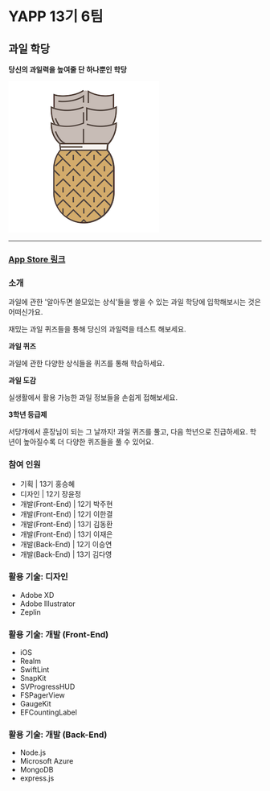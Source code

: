 # YAPP 13기 6팀

## 과일 학당

**당신의 과일력을 높여줄 단 하나뿐인 학당**

![로고](./images/appIcon.png)

---

### [App Store 링크](https://itunes.apple.com/kr/app/%EA%B3%BC%EC%9D%BC-%ED%95%99%EB%8B%B9/id1442496247?mt=8)

### 소개

과일에 관한 '알아두면 쓸모있는 상식'들을 쌓을 수 있는 과일 학당에 입학해보시는 것은 어떠신가요.

재밌는 과일 퀴즈들을 통해 당신의 과일력을 테스트 해보세요.

**과일 퀴즈**

과일에 관한 다양한 상식들을 퀴즈를 통해 학습하세요.

**과일 도감**

실생활에서 활용 가능한 과일 정보들을 손쉽게 접해보세요.

**3학년 등급제**

서당개에서 훈장님이 되는 그 날까지! 과일 퀴즈를 풀고, 다음 학년으로 진급하세요. 학년이 높아질수록 더 다양한 퀴즈들을 풀 수 있어요.

### 참여 인원

- 기획 | 13기 홍승혜
- 디자인 | 12기 장윤정
- 개발(Front-End) | 12기 박주현
- 개발(Front-End) | 12기 이한결
- 개발(Front-End) | 13기 김동환
- 개발(Front-End) | 13기 이재은
- 개발(Back-End) | 12기 이승연
- 개발(Back-End) | 13기 김다영

### 활용 기술: 디자인

- Adobe XD
- Adobe Illustrator
- Zeplin

### 활용 기술: 개발 (Front-End)

- iOS
- Realm
- SwiftLint
- SnapKit
- SVProgressHUD
- FSPagerView
- GaugeKit
- EFCountingLabel

### 활용 기술: 개발 (Back-End)

- Node.js
- Microsoft Azure
- MongoDB
- express.js

### 



